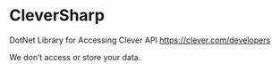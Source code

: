 


# CleverSharp
DotNet Library for Accessing Clever API https://clever.com/developers




We don’t access or store your data.
